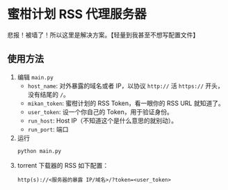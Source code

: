 # 蜜柑计划 RSS 代理服务器

悲报！被墙了！所以这里是解决方案。【轻量到我甚至不想写配置文件】

## 使用方法

1. 编辑 `main.py`
   - `host_name`: 对外暴露的域名或者 IP，以协议 `http://` 活 `https://` 开头，没有结尾的 `/`。
   - `mikan_token`: 蜜柑计划的 RSS Token，看一眼你的 RSS URL 就知道了。
   - `user_token`: 设一个你自己的 Token，用于验证身份。
   - `run_host`: Host IP（不知道这个是什么意思的就别动）。
   - `run_port`: 端口
2. 运行
   ```bash
   python main.py
   ```
3. torrent 下载器的 RSS 如下配置：
   ```
   http(s)://<服务器的暴露 IP/域名>/?token=<user_token>
   ```
